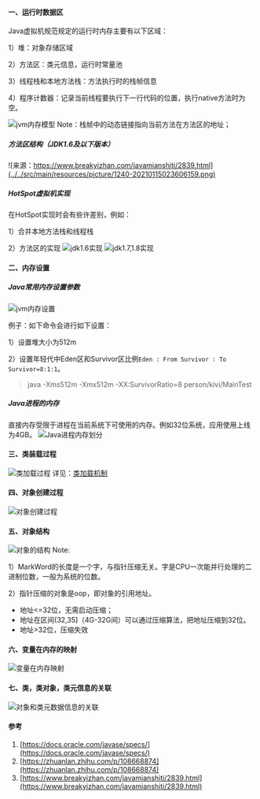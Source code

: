 #### 一、运行时数据区
Java虚拟机规范规定的运行时内存主要有以下区域：

1）堆：对象存储区域

2）方法区：类元信息，运行时常量池

3）线程栈和本地方法栈：方法执行时的栈帧信息

4）程序计数器：记录当前线程要执行下一行代码的位置，执行native方法时为空。

![jvm内存模型](../../src/main/resources/picture/1240-20210115023606431.png)
Note：栈帧中的动态链接指向当前方法在方法区的地址；

##### 方法区结构（JDK1.6及以下版本）
![来源：https://www.breakyizhan.com/javamianshiti/2839.html](../../src/main/resources/picture/1240-20210115023606159.png)

##### HotSpot虚拟机实现
在HotSpot实现时会有些许差别，例如：

1）合并本地方法栈和线程栈

2）方法区的实现
![jdk1.6实现](../../src/main/resources/picture/1240-20210115023606487.png)
![jdk1.7,1.8实现](../../src/main/resources/picture/1240-20210115023606998.png)

#### 二、内存设置

##### Java常用内存设置参数
![jvm内存设置](../../src/main/resources/picture/1240-20210115023606640.png)

例子：如下命令会进行如下设置：

1）设置堆大小为512m

2）设置年轻代中Eden区和Survivor区比例`Eden : From Survivor : To Survivor=8:1:1`。

> java -Xms512m -Xmx512m -XX:SurvivorRatio=8 person/kivi/MainTest
##### Java进程的内存
直接内存受限于进程在当前系统下可使用的内存。例如32位系统，应用使用上线为4GB。
![Java进程内存划分](../../src/main/resources/picture/image-20210129110249024.png)

#### 三、类装载过程
![类加载过程](../../../../Pictures/Typora/1240-20210115023450159.png)
详见：[类加载机制](./1.类加载机制.md)

#### 四、对象创建过程
![对象创建过程](../../src/main/resources/picture/image-20210129110313760.png)

#### 五、对象结构
![对象的结构](../../src/main/resources/picture/1240-20210115023606746.png)
Note:

1）MarkWord的长度是一个字，与指针压缩无关。字是CPU一次能并行处理的二进制位数，一般为系统的位数。

2）指针压缩的对象是oop，即对象的引用地址。

* 地址<=32位，无需启动压缩；
* 地址在区间(32,35]（4G-32G间）可以通过压缩算法，把地址压缩到32位。
* 地址>32位，压缩失效
#### 六、变量在内存的映射
![变量在内存映射](../../src/main/resources/picture/1240-20210115023606994.png)

#### 七、类，类对象，类元信息的关联
![对象和类元数据信息的关联](../../src/main/resources/picture/1240-20210115023606960.png)
#### 参考
1. [https://docs.oracle.com/javase/specs/](https://docs.oracle.com/javase/specs/)
1. [https://zhuanlan.zhihu.com/p/108668874](https://zhuanlan.zhihu.com/p/108668874)
1. [https://www.breakyizhan.com/javamianshiti/2839.html](https://www.breakyizhan.com/javamianshiti/2839.html)
